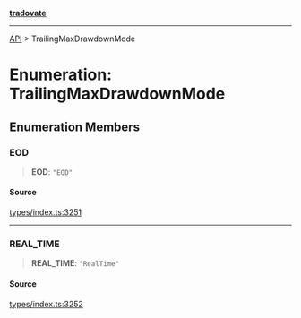 [**tradovate**](../README.md)

***

[API](../API.md) > TrailingMaxDrawdownMode

# Enumeration: TrailingMaxDrawdownMode

## Enumeration Members

### EOD

> **EOD**: `"EOD"`

#### Source

[types/index.ts:3251](https://github.com/cgilly2fast/tradovate-typescript/blob/b1caea5/src/types/index.ts#L3251)

***

### REAL\_TIME

> **REAL\_TIME**: `"RealTime"`

#### Source

[types/index.ts:3252](https://github.com/cgilly2fast/tradovate-typescript/blob/b1caea5/src/types/index.ts#L3252)
